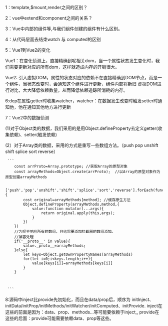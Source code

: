 1：template,$mount,render之间的区别？


2：vue中extend和component之间的关系？


3：Vue中内部的组件<keep-live></keep-live>等,与我们组件创建的组件有什么区别。

4：从代码层面去结束watch 与 computed的区别 


5：Vue1到Vue2的变化

Vue1：在变化侦测上，直接精确到呢相关dom，当一个属性状态发生变化时，我们需要更新对应的所有dom，这样就造成内存的开销很大。

Vue2: 引入虚拟DOM，属性的状态对应的依赖不在直接精确到DOM节点，而是一个组件，当状态改变时，会通知这个组件进行更新，组件内部将新旧
虚拟DOM进行对比，大大降低依赖数量，从而降低依赖追踪所消耗的内存。


6:dep在属性getter时收集watcher，watcher：在数据发生改变时触发setter时通知他，他在通知其他地方进行更新


7：Vue2中的数据侦测
    
(1)对于Object类的数据，我们采用的是用Object.defineProperty去定义getter(收集依赖)、setter(触发依赖)
    
(2）对于Array类的数据，采用的方式是重写一些数组方法。（push pop unshift shift splice sort reverse）

     ```
        const arrProto=Array.prototype; //获取Array的原型对象
        const arrayMethods=Object.create(arrProto);  //以Array的原型对象作为原型创建arrayMethods
        
        ['push','pop','unshift','shift','splice','sort','reverse'].forEach(function(method){
            cost original=arrayMethods[method]; //缓存原生方法
            Object.defineProperty(arrayMethods,method,{
                value:function mutator(...args){
                    return original.apply(this,args);
                }
            })
        })
        //为呢不响应所有的数组，只给需要添加拦截器的数组添加。
        //兼容处理
        if('__proto__' in value){
            value._proto__=arrayMethods;
        }else{
            let keys=Object.getOwnPropertyNames(arrayMethods)
            for(let i=0;i<keys.length;i++){
                value[keys[i]]=arrayMethods[keys[i]]
            }
        }
        
        
     
     ```

8:源码中inject比provide先初始化，而且在data/prop后，顺序为
initInject、initData/initProp/initMethods/initWatcher/initComputed、initProvide.
inject在这些的前面是因为：data、prop、methods...等可能要依赖于inject,,
provide在这些的后面：provide可能需要依赖data、prop等这些。


